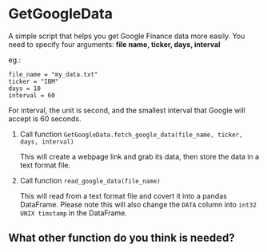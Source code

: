 # GetGoogleData
A simple script that helps you get Google Finance data more easily.
You need to specify four arguments: **file name, ticker, days, interval**

eg.:
```
file_name = "my_data.txt"
ticker = "IBM"
days = 10
interval = 60
```
For interval, the unit is second, and the smallest interval that Google will accept is 60 seconds.

1. Call function `GetGoogleData.fetch_google_data(file_name, ticker, days, interval)`

    This will create a webpage link and grab its data, then store the data in a text format file.

2. Call function `read_google_data(file_name)`

    This will read from a text format file and covert it into a pandas DataFrame.
    Please note this will also change the `DATA` column into `int32 UNIX timstamp` in the DataFrame.


## What other function do you think is needed?


